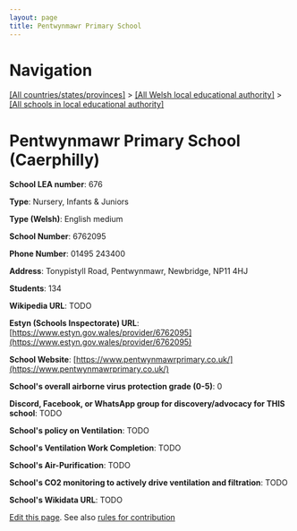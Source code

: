 ```yaml
---
layout: page
title: Pentwynmawr Primary School
---
```

# Navigation

[[All countries/states/provinces]](../../..) > [[All Welsh local educational authority]](../..) > [[All schools in local educational authority]](..)

# Pentwynmawr Primary School (Caerphilly)

**School LEA number**: 676

**Type**: Nursery, Infants & Juniors

**Type (Welsh)**: English medium

**School Number**: 6762095

**Phone Number**: 01495 243400

**Address**: Tonypistyll Road, Pentwynmawr, Newbridge, NP11 4HJ

**Students**: 134

**Wikipedia URL**: TODO

**Estyn (Schools Inspectorate) URL**: [https://www.estyn.gov.wales/provider/6762095](https://www.estyn.gov.wales/provider/6762095)

**School Website**: [https://www.pentwynmawrprimary.co.uk/](https://www.pentwynmawrprimary.co.uk/)

**School's overall airborne virus protection grade (0-5)**: 0

**Discord, Facebook, or WhatsApp group for discovery/advocacy for THIS school**: TODO

**School's policy on Ventilation**: TODO

**School's Ventilation Work Completion**: TODO

**School's Air-Purification**: TODO

**School's CO2 monitoring to actively drive ventilation and filtration**: TODO

**School's Wikidata URL**: TODO




[Edit this page](https://github.com/ventilate-schools/Wales/edit/prif/./Caerphilly/Pentwynmawr_Primary_School.md). See also [rules for contribution](../../../contribution-rules/)